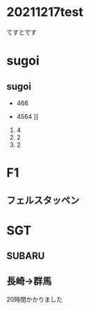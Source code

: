 # 20211217test
てすとです

# sugoi

## sugoi

- 466

- 4564 ]]

1. 4
1. 2
1. 2

# F1
## フェルスタッペン
>>> 

# SGT
## SUBARU

## 長崎→群馬

20時間かかりました




